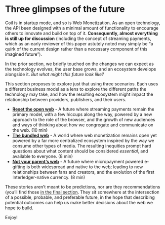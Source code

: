 # Three glimpses of the future

Coil is in startup mode, and so is Web Monetization. As an open technology, the API been designed with a minimal amount of functionality to encourage others to innovate and build on top of it. **Consequently, almost everything is still up for discussion** (including the concept of streaming payments, which as an early reviewer of this paper astutely noted may simply be “a quirk of the current design rather than a necessary component of this imagined future”).

In the prior section, we briefly touched on the changes we can expect as the technology evolves, the user base grows, and an ecosystem develops alongside it. _But what might this future look like?_

This section proposes to explore just that using three scenarios. Each uses a different business model as a lens to explore the different paths the technology may take, and how the resulting ecosystem might impact the relationship between providers, publishers, and their users.



*   **[Reset the open web](reset-the-open-web.md)** -
A future where streaming payments remain the primary model, with a few hiccups along the way, powered by a new approach to the role of the browser, and the growth of new audiences and ways of thinking about how we congregate and communicate on the web. (10 min)
*   **[The bundled web](the-bundled-web.md)** -
A world where web monetization remains open yet powered by a far more centralized ecosystem inspired by the way we consume other types of media. The resulting inequities prompt hard questions about what content should be considered _essential_, and available to everyone. (8 min)
*   **[Not your parent’s web](not-your-parents-web.md)** -
A future where micropayment powered e-gifting is both widespread and native to the web; leading to new relationships between fans and creators, and the evolution of the first Interledger-native currency. (8 min)

These stories aren’t meant to be predictions, nor are they recommendations (you’ll find those [in the final section](../recommendations/index.md). They sit somewhere at the intersection of a possible, probable, and preferable future, in the hope that describing potential outcomes can help us make better decisions about the web we hope to build. 

Enjoy!
